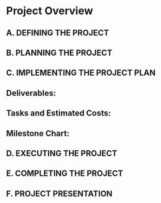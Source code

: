 # Project Overview

## A. DEFINING THE PROJECT

## B. PLANNING THE PROJECT

## C. IMPLEMENTING THE PROJECT PLAN
  ##  Deliverables:

  ##  Tasks and Estimated Costs:
  
  ##  Milestone Chart:


## D. EXECUTING THE PROJECT

## E. COMPLETING THE PROJECT

## F. PROJECT PRESENTATION
